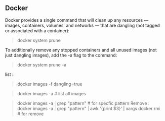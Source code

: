 ## Docker
Docker provides a single command that will clean up any resources —
images, containers, volumes, and networks — that are dangling (not tagged or associated with a container):

>docker system prune

To additionally remove any stopped containers and all unused images (not just dangling images), add the -a flag to the command:

>docker system prune -a

list :
> docker images -f dangling=true

> docker images -a # list all images

> docker images -a |  grep "pattern" # for specfic pattern
Remove :
> docker images -a | grep "pattern" | awk '{print $3}' | xargs docker rmi # for remove 
